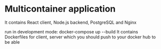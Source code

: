 # Multicontainer application

 
It contains React client, Node.js backend, PostgreSQL and Nginx

 run in development mode: docker-compose up --build
It contains Dockerfiles for client, server which you should push to your docker hub to be able
 
